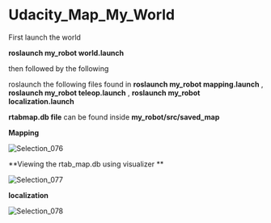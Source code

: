 # Udacity_Map_My_World

First launch the world

**roslaunch my_robot world.launch**

then followed by the following

roslaunch the following files found in **roslaunch my_robot mapping.launch** , **roslaunch my_robot teleop.launch** , **roslaunch my_robot localization.launch**

**rtabmap.db file** can be found inside **my_robot/src/saved_map**

**Mapping**

![Selection_076](https://user-images.githubusercontent.com/53950231/146678873-95a6c0fc-709c-4aae-880c-e63d06b98718.png)

**Viewing the rtab_map.db using visualizer **

![Selection_077](https://user-images.githubusercontent.com/53950231/146678961-5eeb9891-60bd-450b-8231-303e2c4da36b.png)

**localization**

![Selection_078](https://user-images.githubusercontent.com/53950231/146679496-de0d63fe-3a36-4688-927f-2e2d4c067b01.png)
